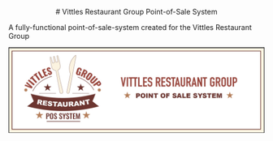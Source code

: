<p style="text-align:center"># Vittles Restaurant Group Point-of-Sale System</p>
A fully-functional point-of-sale-system created for the Vittles Restaurant Group

<p style="text-align:center"><img style ="align:center" src="vittles_banner.jpg"></p>
